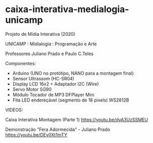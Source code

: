 # caixa-interativa-medialogia-unicamp
Projeto de Mídia Interativa (2020)

UNICAMP : Midialogia : Programação e Arte

Professores Juliano Prado e Paulo C.Teles 

Componentes: 
- Arduino (UNO no protótipo, NANO para a montagem final) 
- Sensor Ultrassom (HC-SR04) 
- Display LCD 16x2 + Adaptador I2C (Wire) 
- Servo Motor SG90 
- Módulo Tocador de MP3 DFPlayer Mini 
- Fita LED endereçável (segmento de 18 pixels) WS2812B


VIDEOS:

Caixa Interativa Montagem (Parte 1)
https://youtu.be/dyA3UzSSMEU

Demonstração "Fera Adormecida" - Juliano Prado
https://youtu.be/DEy0Xt1tnTY
